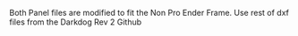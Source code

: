 Both Panel files are modified to fit the Non Pro Ender Frame. Use rest of dxf files from the Darkdog Rev 2 Github
